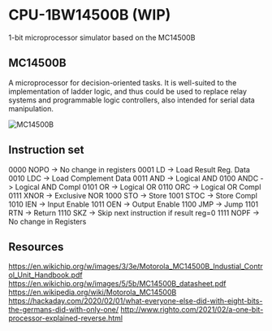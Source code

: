 # CPU-1BW14500B (WIP)

1-bit microprocessor simulator based on the MC14500B

## MC14500B

A microprocessor for decision-oriented tasks. It is well-suited to the implementation of ladder logic, and thus could be used to replace relay systems and programmable logic controllers, also intended for serial data manipulation.

![MC14500B](https://github.com/1-bit-wonder/cpu-1b14500b/blob/main/mc14500b-cpu.png?raw=true)
## Instruction set

0000 NOPO -> No change in registers
0001 LD   -> Load Result Reg. Data
0010 LDC  -> Load Complement Data
0011 AND  -> Logical AND
0100 ANDC -> Logical AND Compl
0101 OR   -> Logical OR
0110 ORC  -> Logical OR Compl
0111 XNOR -> Exclusive NOR
1000 STO  -> Store
1001 STOC -> Store Compl
1010 IEN  -> Input Enable
1011 OEN  -> Output Enable
1100 JMP  -> Jump
1101 RTN  -> Return
1110 SKZ  -> Skip next instruction if result reg=0
1111 NOPF -> No change in Registers

## Resources

https://en.wikichip.org/w/images/3/3e/Motorola_MC14500B_Industial_Control_Unit_Handbook.pdf
https://en.wikichip.org/w/images/5/5b/MC14500B_datasheet.pdf
https://en.wikipedia.org/wiki/Motorola_MC14500B
https://hackaday.com/2020/02/01/what-everyone-else-did-with-eight-bits-the-germans-did-with-only-one/
http://www.righto.com/2021/02/a-one-bit-processor-explained-reverse.html
